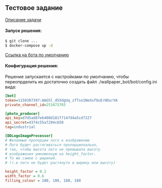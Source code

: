 ## Тестовое задание

[Описание задачи](task.pdf)

#### Запуск решения:

```bash
$ git clone ...
$ docker-compose up -d
```
[Ссылка на бота по умолчанию](t.me/dd_walpaper_bot)

#### Конфигурация решения:

Решение запускается с настройками по умолчанию, чтобы переопрделить их достаточно создать файл ./wallpaper_bot/bot/config.ini вида:
```ini
[bot]
token=1150307397:AAG5l_dSXdgUq_zfTso1NeXufOuErHDurVA
private_channel_id=253473703

[photo_producer]
api_key=d7d5ad87e6400d181f7147d4a5cd7227
api_secret=4374c55a7294c650
tag=industrial

[DDLogoImageProcessor]
# Желаемые пропорции лого к изображению
# Лого будет растягиваться пропорционально,
# так, чтобы высота лого не превышала высоту
# изображения умноженную на height_factor.
# То же самое с шириной.
# (т.е лого не будет растянуто в ширину или высоту)

height_factor = 0.2
width_factor = 0.6
filling_colour = 180, 180, 180, 180
```

